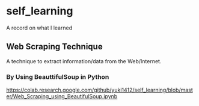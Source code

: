 # self_learning
A record on what I learned

## Web Scraping Technique

A technique to extract information/data from the Web/Internet.

### By Using BeauttifulSoup in Python
https://colab.research.google.com/github/yuki1412/self_learning/blob/master/Web_Scraping_using_BeautifulSoup.ipynb

